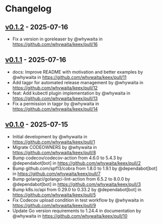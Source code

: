 # Changelog

## [v0.1.2](https://github.com/whywaita/keex/compare/v0.1.1...v0.1.2) - 2025-07-16
- Fix a version in goreleaser by @whywaita in https://github.com/whywaita/keex/pull/16

## [v0.1.1](https://github.com/whywaita/keex/compare/v0.1.0...v0.1.1) - 2025-07-16
- docs: Improve README with motivation and better examples by @whywaita in https://github.com/whywaita/keex/pull/11
- Add tagpr for automated release management by @whywaita in https://github.com/whywaita/keex/pull/12
- feat: Add kubectl plugin implementation by @whywaita in https://github.com/whywaita/keex/pull/13
- Fix a permission in tagpr by @whywaita in https://github.com/whywaita/keex/pull/14

## [v0.1.0](https://github.com/whywaita/keex/commits/v0.1.0) - 2025-07-15
- Initial development by @whywaita in https://github.com/whywaita/keex/pull/1
- Migrate CODEOWNERS by @whywaita in https://github.com/whywaita/keex/pull/8
- Bump codecov/codecov-action from 4.6.0 to 5.4.3 by @dependabot[bot] in https://github.com/whywaita/keex/pull/2
- Bump github.com/spf13/cobra from 1.8.0 to 1.9.1 by @dependabot[bot] in https://github.com/whywaita/keex/pull/7
- Bump golangci/golangci-lint-action from 6.5.2 to 8.0.0 by @dependabot[bot] in https://github.com/whywaita/keex/pull/3
- Bump k8s.io/api from 0.29.0 to 0.33.2 by @dependabot[bot] in https://github.com/whywaita/keex/pull/5
- Fix Codecov upload condition in test workflow by @whywaita in https://github.com/whywaita/keex/pull/9
- Update Go version requirements to 1.24.4 in documentation by @whywaita in https://github.com/whywaita/keex/pull/10
